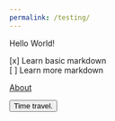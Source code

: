 ```yaml
---
permalink: /testing/
---
```

Hello World!

[x] Learn basic markdown  
[ ] Learn more markdown

[About][About link]

[About link]: https://usernamethatisnttaken.github.io/ProjectsPortfolio/about

<div id="time"></div>

<script>
    var time;
    var timeS = 0;

    function countTime() {
        let time = new Date();
        document.getElementById("time").innerHTML = (time.getSeconds() + timeS) % 60;
    }

    setInterval(countTime, 1000);
    countTime();
</script>
<button type="button" onclick="timeS = (timeS + 30) % 60">Time travel.</button>